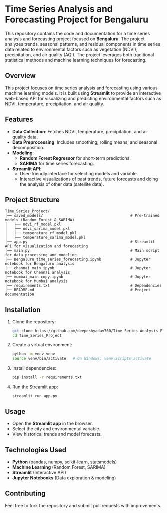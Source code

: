 # Time Series Analysis and Forecasting Project for Bengaluru

This repository contains the code and documentation for a time series analysis and forecasting project focused on **Bengaluru**. The project analyzes trends, seasonal patterns, and residual components in time series data related to environmental factors such as vegetation (NDVI), precipitation, and air quality (AQI). The project leverages both traditional statistical methods and machine learning techniques for forecasting.

## Overview
This project focuses on time series analysis and forecasting using various machine learning models. It is built using **Streamlit** to provide an interactive web-based API for visualizing and predicting environmental factors such as NDVI, temperature, precipitation, and air quality.

## Features
- **Data Collection**: Fetches NDVI, temperature, precipitation, and air quality data.
- **Data Preprocessing**: Includes smoothing, rolling means, and seasonal decomposition.
- **Modeling**:
  - **Random Forest Regressor** for short-term predictions.
  - **SARIMA** for time series forecasting.
- **Streamlit API**:
  - User-friendly interface for selecting models and variable.
  - Interactive visualizations of past trends, future forecasts and doing the analysis of other data (satellite data).

## Project Structure
```
Time_Series_Project/
│── saved_models/                                       # Pre-trained models (Random Forest & SARIMA)
│   ├── ndvi_rf_model.pkl
│   ├── ndvi_sarima_model.pkl
│   ├── temperature_rf_model.pkl
│   ├── temperature_sarima_model.pkl
│── app.py                                              # Streamlit API for visualization and forecasting
│── main.py                                             # Main script for data processing and modeling
│── Bengaluru_time_series_forecasting.ipynb             # Jupyter notebook for Bengaluru analysis
│── channai_main.ipynb                                  # Jupyter notebook for Chennai analysis
│── mumbai_main copy.ipynb                              # Jupyter notebook for Mumbai analysis
│── requirements.txt                                    # Dependencies
│── README.md                                           # Project documentation
```

## Installation
1. Clone the repository:
   ```bash
   git clone https://github.com/deepeshyadav760/Time-Series-Analysis-Forecasting.git
   cd Time_Series_Project
   ```
2. Create a virtual environment:
   ```bash
   python -m venv venv
   source venv/bin/activate   # On Windows: venv\Scripts\activate
   ```
3. Install dependencies:
   ```bash
   pip install -r requirements.txt
   ```
4. Run the Streamlit app:
   ```bash
   streamlit run app.py
   ```

## Usage
- Open the **Streamlit app** in the browser.
- Select the city and environmental variable.
- View historical trends and model forecasts.

## Technologies Used
- **Python** (pandas, numpy, scikit-learn, statsmodels)
- **Machine Learning** (Random Forest, SARIMA)
- **Streamlit** (Interactive API)
- **Jupyter Notebooks** (Data exploration & modeling)

## Contributing
Feel free to fork the repository and submit pull requests with improvements.
